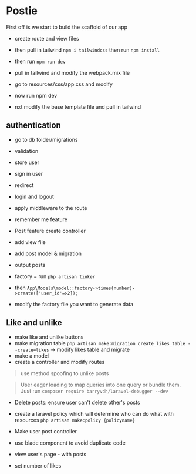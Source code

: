 # Postie

First off is we start to build the scaffold of our app

-   create route and view files
-   then pull in tailwind `npm i tailwindcss` then run `npm install`
-   then run `npm run dev`

-   pull in tailwind and modify the webpack.mix file
-   go to resources/css/app.css and modify
-   now run npm dev

-   nxt modify the base template file and pull in tailwind

## authentication

-   go to db folder/migrations
-   validation
-   store user
-   sign in user
-   redirect

-   login and logout
-   apply middleware to the route
-   remember me feature

-   Post feature create controller
-   add view file
-   add post model & migration

-   output posts

-   factory = run `php artisan tinker`
-   then `App\Models\model::factory->times(number)->create(['user_id'=>2]);`
-   modify the factory file you want to generate data

## Like and unlike

-   make like and unlike buttons
-   make migration table `php artisan make:migration create_likes_table --create=likes` -> modify likes table and migrate
-   make a model
-   create a controller and modify routes

> use method spoofing to unlike posts

> User eager loading to map queries into one query or bundle them. Just run `composer require barryvdh/laravel-debugger --dev`

-   Delete posts: ensure user can't delete other's posts
-   create a laravel policy which will determine who can do what with resources `php artisan make:policy {policyname}`

-   Make user post controller
-   use blade component to avoid duplicate code
-   view user's page - with posts
-   set number of likes
